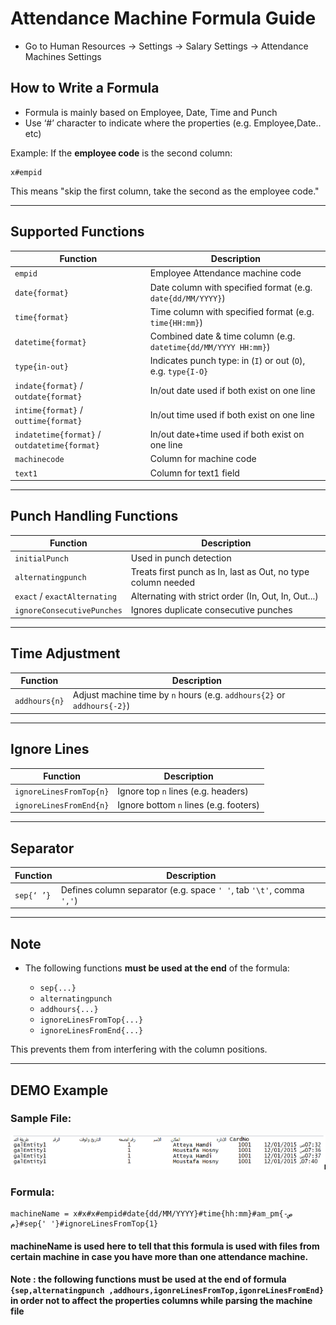 # Attendance Machine Formula Guide
- Go to Human Resources → Settings → Salary Settings → Attendance Machines Settings

##  How to Write a Formula

- Formula is mainly based on Employee, Date, Time and Punch
- Use ‘#’ character to indicate where the properties (e.g. Employee,Date.. etc)

Example:
If the **employee code** is the second column:

```
x#empid
```

This means "skip the first column, take the second as the employee code."

---

##  Supported Functions

| Function                                     | Description                                                        |
| -------------------------------------------- |--------------------------------------------------------------------|
| `empid`                                      | Employee Attendance machine code                                   |
| `date{format}`                               | Date column with specified format (e.g. `date{dd/MM/YYYY}`)        |
| `time{format}`                               | Time column with specified format (e.g. `time{HH:mm}`)             |
| `datetime{format}`                           | Combined date & time column (e.g. `datetime{dd/MM/YYYY HH:mm}`)    |
| `type{in-out}`                               | Indicates punch type: in (`I`) or out (`O`), e.g. `type{I-O}`      |
| `indate{format}` / `outdate{format}`         | In/out date used if both exist on one line                         |
| `intime{format}` / `outtime{format}`         | In/out time used if both exist on one line                         |
| `indatetime{format}` / `outdatetime{format}` | In/out date+time used if both exist on one line                    |
| `machinecode`                                | Column for machine code                                            |
| `text1`                                      | Column for text1 field                                             |

---

##  Punch Handling Functions

| Function                     | Description                                                  |
| ---------------------------- | ------------------------------------------------------------ |
| `initialPunch`               | Used in punch detection                                      |
| `alternatingpunch`           | Treats first punch as In, last as Out, no type column needed |
| `exact` / `exactAlternating` | Alternating with strict order (In, Out, In, Out...)          |
| `ignoreConsecutivePunches`   | Ignores duplicate consecutive punches                        |

---

##  Time Adjustment

| Function      | Description                                                             |
| ------------- | ----------------------------------------------------------------------- |
| `addhours{n}` | Adjust machine time by `n` hours (e.g. `addhours{2}` or `addhours{-2}`) |

---

##  Ignore Lines

| Function                | Description                            |
| ----------------------- | -------------------------------------- |
| `ignoreLinesFromTop{n}` | Ignore top `n` lines (e.g. headers)    |
| `ignoreLinesFromEnd{n}` | Ignore bottom `n` lines (e.g. footers) |

---

##  Separator

| Function   | Description                                                          |
| ---------- | -------------------------------------------------------------------- |
| `sep{‘ ’}` | Defines column separator (e.g. space `' '`, tab `'\t'`, comma `','`) |

---

##  Note

* The following functions **must be used at the end** of the formula:

    * `sep{...}`
    * `alternatingpunch`
    * `addhours{...}`
    * `ignoreLinesFromTop{...}`
    * `ignoreLinesFromEnd{...}`

This prevents them from interfering with the column positions.

---

##  DEMO Example

### Sample File:

![Sample File](images/attendance_machine_forumal_demo_example.PNG)
### Formula:

```text
machineName = x#x#x#empid#date{dd/MM/YYYY}#time{hh:mm}#am_pm{ص-م}#sep{' '}#ignoreLinesFromTop{1}
```


#### machineName is used here to tell that this formula is used with files from certain machine in case you have more than one attendance machine.

#### Note : the following functions must be used at the end of formula `{sep,alternatingpunch ,addhours,igonreLinesFromTop,igonreLinesFromEnd}` in order not to affect the properties columns while parsing the machine file



